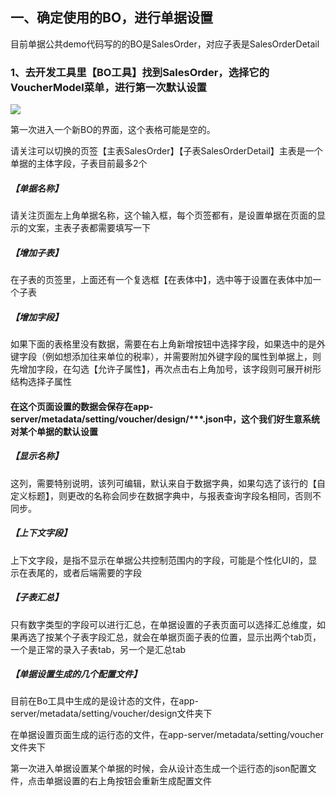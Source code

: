 ## 一、确定使用的BO，进行单据设置

目前单据公共demo代码写的的BO是SalesOrder，对应子表是SalesOrderDetail

### 1、去开发工具里【BO工具】找到SalesOrder，选择它的VoucherModel菜单，进行第一次默认设置

![](https://sto.chanapp.chanjet.com/ecaf1c0b-3794-4a06-864a-17ce0d3245c3/2017/07/13/eda5976471d24fda8b652be6816014eb.png.big.png)

第一次进入一个新BO的界面，这个表格可能是空的。

请关注可以切换的页签【主表SalesOrder】【子表SalesOrderDetail】主表是一个单据的主体字段，子表目前最多2个

##### 【单据名称】

请关注页面左上角单据名称，这个输入框，每个页签都有，是设置单据在页面的显示的文案，主表子表都需要填写一下

##### 【增加子表】

在子表的页签里，上面还有一个复选框【在表体中】，选中等于设置在表体中加一个子表

##### 【增加字段】

如果下面的表格里没有数据，需要在右上角新增按钮中选择字段，如果选中的是外键字段（例如想添加往来单位的税率），并需要附加外键字段的属性到单据上，则先增加字段，在勾选【允许子属性】，再次点击右上角加号，该字段则可展开树形结构选择子属性

#### 在这个页面设置的数据会保存在app-server/metadata/setting/voucher/design/\*\*\*.json中，这个我们好生意系统对某个单据的默认设置

##### 【显示名称】

这列，需要特别说明，该列可编辑，默认来自于数据字典，如果勾选了该行的【自定义标题】，则更改的名称会同步在数据字典中，与报表查询字段名相同，否则不同步。

##### 【上下文字段】

上下文字段，是指不显示在单据公共控制范围内的字段，可能是个性化UI的，显示在表尾的，或者后端需要的字段

##### 【子表汇总】

只有数字类型的字段可以进行汇总，在单据设置的子表页面可以选择汇总维度，如果再选了按某个子表字段汇总，就会在单据页面子表的位置，显示出两个tab页，一个是正常的录入子表tab，另一个是汇总tab

##### 【单据设置生成的几个配置文件】

目前在Bo工具中生成的是设计态的文件，在app-server/metadata/setting/voucher/design文件夹下

在单据设置页面生成的运行态的文件，在app-server/metadata/setting/voucher文件夹下

第一次进入单据设置某个单据的时候，会从设计态生成一个运行态的json配置文件，点击单据设置的右上角按钮会重新生成配置文件

